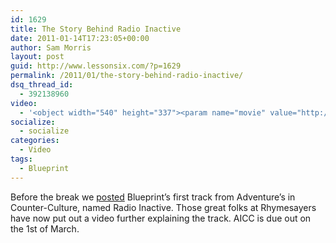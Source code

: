 ```yaml
---
id: 1629
title: The Story Behind Radio Inactive
date: 2011-01-14T17:23:05+00:00
author: Sam Morris
layout: post
guid: http://www.lessonsix.com/?p=1629
permalink: /2011/01/the-story-behind-radio-inactive/
dsq_thread_id:
  - 392138960
video:
  - '<object width="540" height="337"><param name="movie" value="http://www.youtube.com/v/9deqW9VcX5I?fs=1&hl=en_GB"></param><param name="allowFullScreen" value="true"></param><param name="allowscriptaccess" value="always"></param><embed src="http://www.youtube.com/v/9deqW9VcX5I?fs=1&hl=en_GB" type="application/x-shockwave-flash" width="540" height="337" allowscriptaccess="always" allowfullscreen="true"></embed></object>'
socialize:
  - socialize
categories:
  - Video
tags:
  - Blueprint
---
```

Before the break we [posted](http://www.lessonsix.com/2010/12/radio-inactive-by-blueprint/) Blueprint&#8217;s first track from Adventure&#8217;s in Counter-Culture, named Radio Inactive. Those great folks at Rhymesayers have now put out a video further explaining the track. AICC is due out on the 1st of March.
